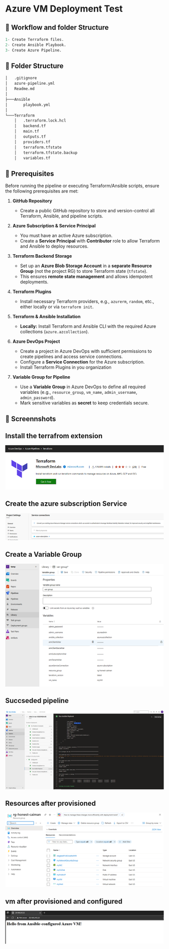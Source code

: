 # Azure VM Deployment Test

## 🔹 Workflow and folder Structure
```python
1- Create Terraform files.
2- Create Ansible Playbook.
3- Create Azure Pipeline.
```

## 🔹 Folder Structure
```python
│   .gitignore
│   azure-pipeline.yml
│   Readme.md
│
├───Ansible
│       playbook.yml
│
└───Terraform
    │   .terraform.lock.hcl
    │   backend.tf
    │   main.tf
    │   outputs.tf
    │   providers.tf
    │   terraform.tfstate
    │   terraform.tfstate.backup
    │   variables.tf
```


## 🔹 Prerequisites

Before running the pipeline or executing Terraform/Ansible scripts, ensure the following prerequisites are met:

1. **GitHub Repository**

   * Create a public GitHub repository to store and version-control all Terraform, Ansible, and pipeline scripts.

2. **Azure Subscription & Service Principal**

   * You must have an active Azure subscription.
   * Create a **Service Principal** with **Contributor** role to allow Terraform and Ansible to deploy resources.

3. **Terraform Backend Storage**

   * Set up an **Azure Blob Storage Account** in a **separate Resource Group** (not the project RG) to store Terraform state (`tfstate`).
   * This ensures **remote state management** and allows idempotent deployments.

4. **Terraform Plugins**

   * Install necessary Terraform providers, e.g., `azurerm`, `random`, etc., either locally or via `terraform init`.

5. **Terraform & Ansible Installation**

   * **Locally:** Install Terraform and Ansible CLI with the required Azure collections (`azure.azcollection`).

6. **Azure DevOps Project**

   * Create a project in Azure DevOps with sufficient permissions to create pipelines and access service connections.
   * Configure a **Service Connection** for the Azure subscription.
   * Install Terraform Plugins in you organization

7. **Variable Group for Pipeline**

   * Use a **Variable Group** in Azure DevOps to define all required variables (e.g., `resource_group`, `vm_name`, `admin_username`, `admin_password`).
   * Mark sensitive variables as **secret** to keep credentials secure.



## 🔹 Screennshots

## Install the terrafrom extension
![alt text](images/image-1.png)

## Create the azure subscription Service
![alt text](images/image.png)

## Create a Variable Group

![alt text](images/image-2.png)

## Succseded pipeline
![alt text](images/image-3.png)

## Resources after provisioned

![alt text](images/image-5.png)

## vm after provisioned and configured
![alt text](images/image-4.png)